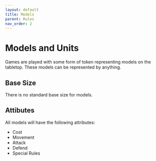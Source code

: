 ```yaml
---
layout: default
title: Models
parent: Rules
nav_order: 2
---
```

# Models and Units

Games are played with some form of token representing models on the tabletop. These models can be represented by anything.

## Base Size
There is no standard base size for models.

## Attibutes
All models will have the following attributes:
* Cost
* Movement
* Attack
* Defend
* Special Rules